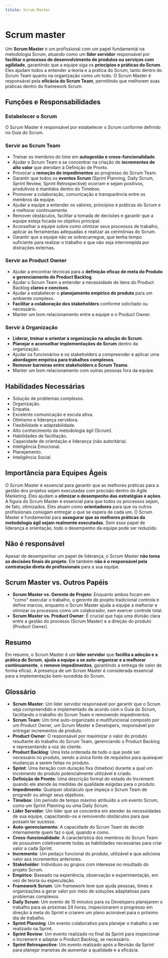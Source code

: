 ```yaml
---
titulo: Scrum Master
---
```


# Scrum master

Um **Scrum Master** é um profissional com um papel fundamental na metodologia Scrum, atuando como um **líder servidor** responsável por **facilitar o processo de desenvolvimento de produtos ou serviços com agilidade**, garantindo que a equipe siga os **princípios e práticas do Scrum**. Eles ajudam todos a entender a teoria e a prática do Scrum, tanto dentro do Scrum Team quanto na organização como um todo. O Scrum Master é responsável pela **eficácia do Scrum Team**, permitindo que melhorem suas práticas dentro do framework Scrum.

## Funções e Responsabilidades

### Estabelecer o Scrum

O Scrum Master é responsável por estabelecer o Scrum conforme definido no Guia do Scrum.

### Servir ao Scrum Team

- Treinar os membros do time em **autogestão e cross-funcionalidade**.
- Ajudar o Scrum Team a se concentrar na criação de **incrementos de alto valor** que atendam à Definição de Pronto.
- Provocar a **remoção de impedimentos** ao progresso do Scrum Team.
- Garantir que todos os **eventos Scrum** (Sprint Planning, Daily Scrum, Sprint Review, Sprint Retrospective) ocorram e sejam positivos, produtivos e mantidos dentro do Timebox.
- Promover a colaboração, comunicação e transparência entre os membros da equipe.
- Ajudar a equipe a entender os valores, princípios e práticas do Scrum e a melhorar continuamente.
- Remover obstáculos, facilitar a tomada de decisões e garantir que a equipe esteja focada no objetivo principal.
- Aconselhar a equipe sobre como otimizar seus processos de trabalho, aplicar as ferramentas adequadas e realizar as cerimônias do Scrum.
- Garantir que a equipe não se sobrecarregue, que tenha tempo suficiente para realizar o trabalho e que não seja interrompida por distrações externas.

### Servir ao Product Owner

- Ajudar a encontrar técnicas para a **definição eficaz de meta do Produto e gerenciamento do Product Backlog**.
- Ajudar o Scrum Team a entender a necessidade de itens do Product Backlog **claros e concisos**.
- Ajudar a estabelecer o **planejamento empírico do produto** para um ambiente complexo.
- **Facilitar a colaboração dos stakeholders** conforme solicitado ou necessário.
- Manter um bom relacionamento entre a equipe e o Product Owner.

### Servir à Organização

- **Liderar, treinar e orientar a organização na adoção do Scrum**.
- **Planejar e aconselhar implementações de Scrum** dentro da organização.
- Ajudar os funcionários e os stakeholders a compreender e aplicar uma **abordagem empírica para trabalhos complexos**.
- **Remover barreiras entre stakeholders e Scrum Teams**.
- Manter um bom relacionamento com outras pessoas fora da equipe.

## Habilidades Necessárias

- Solução de problemas complexos.
- Organização.
- Empatia.
- Excelente comunicação e escuta ativa.
- Otimismo e liderança servidora.
- Flexibilidade e adaptabilidade.
- Alto conhecimento da metodologia ágil (Scrum).
- Habilidades de facilitação.
- Capacidade de orientação e liderança (não autoritária).
- Inteligência Emocional.
- Planejamento.
- Inteligência Social.

## Importância para Equipes Ágeis

O Scrum Master é essencial para garantir que as melhores práticas para a gestão dos projetos sejam executadas com precisão dentro do Agile Marketing. Eles ajudam a **otimizar o desempenho das estratégias e ações**. A figura do Scrum Master é essencial para que todos os processos sejam, de fato, otimizados. Eles atuam como **orientadores** para que os outros profissionais consigam entregar o que se espera de cada um. O Scrum Master é fundamental para **assegurar que as melhores práticas da metodologia ágil sejam realmente executadas**. Sem esse papel de liderança e orientação, todo o desempenho da equipe pode ser reduzido.

## Não é responsável

Apesar de desempenhar um papel de liderança, o Scrum Master **não toma as decisões finais do projeto**. Ele também **não é o responsável pela contratação direta de profissionais** para a sua equipe.

## Scrum Master vs. Outros Papéis

- **Scrum Master vs. Gerente de Projeto**: Enquanto ambos focam em "como" executar o trabalho, o gerente de projeto tradicional controla e define marcos, enquanto o Scrum Master ajuda a equipe a melhorar e otimizar os processos como um colaborador, sem exercer controle total.
- **Scrum Master vs. Product Owner**: É crucial que haja uma divisão clara entre a gestão do processo (Scrum Master) e a direção do produto (Product Owner).

## Resumo

Em resumo, o Scrum Master é um **líder servidor** que **facilita a adoção e a prática do Scrum**, **ajuda a equipe a se auto-organizar e a melhorar continuamente**, e **remove impedimentos**, garantindo a entrega de valor de forma eficaz. A presença de um Scrum Master é considerada essencial para a implementação bem-sucedida do Scrum.

## Glossário

- **Scrum Master**: Um líder servidor responsável por garantir que o Scrum seja compreendido e implementado de acordo com o Guia do Scrum, facilitando o trabalho do Scrum Team e removendo impedimentos.
- **Scrum Team**: Um time auto-organizado e multifuncional composto por um Product Owner, um Scrum Master e Developers, responsável por entregar incrementos de produto.
- **Product Owner**: O responsável por maximizar o valor do produto resultante do trabalho do Scrum Team, gerenciando o Product Backlog e representando a voz do cliente.
- **Product Backlog**: Uma lista ordenada de tudo o que pode ser necessário no produto, sendo a única fonte de requisitos para quaisquer mudanças a serem feitas no produto.
- **Sprint**: Uma iteração com duração fixa (timebox) durante a qual um incremento do produto potencialmente utilizável é criado.
- **Definição de Pronto**: Uma descrição formal do estado do Increment quando ele atende às medidas de qualidade exigidas para o produto.
- **Impedimento**: Qualquer obstáculo que impeça o Scrum Team de progredir ou atingir seus objetivos.
- **Timebox**: Um período de tempo máximo atribuído a um evento Scrum, como um Sprint Planning ou uma Daily Scrum.
- **Líder Servidor**: Um líder que se concentra em atender às necessidades de sua equipe, capacitando-os e removendo obstáculos para que possam ter sucesso.
- **Auto-gerenciamento**: A capacidade do Scrum Team de decidir internamente quem faz o quê, quando e como.
- **Cross-funcionalidade**: A característica dos membros do Scrum Team de possuírem coletivamente todas as habilidades necessárias para criar valor a cada Sprint.
- **Incremento**: Um pedaço funcional do produto, utilizável e que adiciona valor aos incrementos anteriores.
- **Stakeholder**: Indivíduos ou grupos com interesse no resultado do projeto Scrum.
- **Empírico**: Baseado na experiência, observação e experimentação, em vez de teoria ou especulação.
- **Framework Scrum**: Um framework leve que ajuda pessoas, times e organizações a gerar valor por meio de soluções adaptativas para problemas complexos.
- **Daily Scrum**: Um evento de 15 minutos para os Developers planejarem o trabalho para as próximas 24 horas, inspecionarem o progresso em direção à meta do Sprint e criarem um plano acionável para o próximo dia de trabalho.
- **Sprint Planning**: Um evento colaborativo para planejar o trabalho a ser realizado na Sprint.
- **Sprint Review**: Um evento realizado no final da Sprint para inspecionar o Increment e adaptar o Product Backlog, se necessário.
- **Sprint Retrospective**: Um evento realizado após a Revisão da Sprint para planejar maneiras de aumentar a qualidade e a eficácia.

